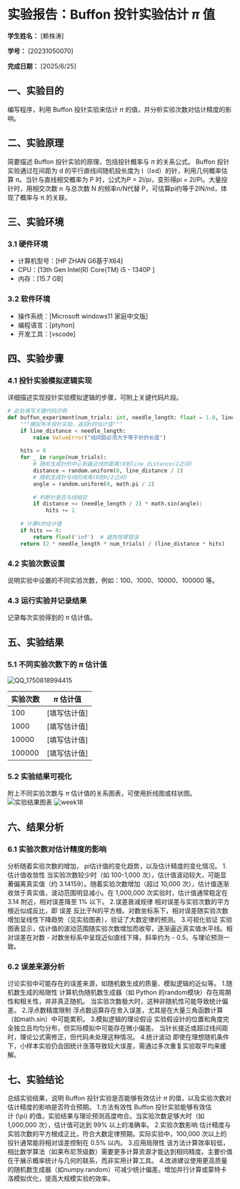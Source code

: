 
# 实验报告：Buffon 投针实验估计 $\pi$ 值

**学生姓名：** [赖株涛] 

**学号：** [20231050070] 

**完成日期：** [2025/6/25]

## 一、实验目的
编写程序，利用 Buffon 投针实验来估计 $\pi$ 的值，并分析实验次数对估计精度的影响。

## 二、实验原理
简要描述 Buffon 投针实验的原理，包括投针概率与 $\pi$ 的关系公式。
Buffon 投针实验通过在间距为 d 的平行直线间随机投长度为 l（l≤d）的针，利用几何概率估算 π。当针与直线相交概率为 P 时，公式为P = 2l/pi，变形得pi = 2l/Pi。大量投针时，用相交次数 n 与总次数 N 的频率n/N代替 P，可估算pi约等于2lN/nd，体现了概率与 π 的关联。
## 三、实验环境
### 3.1 硬件环境
- 计算机型号：[HP ZHAN G6基于X64]
- CPU：[13th Gen Intel(R) Core(TM) i5 - 1340P ]
- 内存：[15.7 GB]

### 3.2 软件环境
- 操作系统：[Microsoft windows11 家庭中文版]
- 编程语言：[ptyhon]
- 开发工具：[vscode]

## 四、实验步骤
### 4.1 投针实验模拟逻辑实现
详细描述实现投针实验模拟逻辑的步骤，可附上关键代码片段。
```python
# 此处填写关键代码示例
def buffon_experiment(num_trials: int, needle_length: float = 1.0, line_distance: float = 1.0) -> float:
    """模拟布丰投针实验，返回π的估计值"""
    if line_distance < needle_length:
        raise ValueError("线间距必须大于等于针的长度")
    
    hits = 0
    for _ in range(num_trials):
        # 随机生成针的中心到最近线的距离(0到line_distance/2之间)
        distance = random.uniform(0, line_distance / 2)
        # 随机生成针与线的夹角(0到π/2之间)
        angle = random.uniform(0, math.pi / 2)
        
        # 判断针是否与线相交
        if distance <= (needle_length / 2) * math.sin(angle):
            hits += 1
    
    # 计算π的估计值
    if hits == 0:
        return float('inf')  # 避免除零错误
    return (2 * needle_length * num_trials) / (line_distance * hits)
```

### 4.2 实验次数设置
说明实验中设置的不同实验次数，例如：100、1000、10000、100000 等。

### 4.3 运行实验并记录结果
记录每次实验得到的 $\pi$ 估计值。

## 五、实验结果
### 5.1 不同实验次数下的 $\pi$ 估计值
![QQ_1750818994415](https://github.com/user-attachments/assets/7c408a67-c8cb-4bce-88e9-6c53ab479041)

| 实验次数 | $\pi$ 估计值 |
|----------|---------------|
| 100      | [填写估计值]  |
| 1000     | [填写估计值]  |
| 10000    | [填写估计值]  |
| 100000   | [填写估计值]  |

### 5.2 实验结果可视化
附上不同实验次数与 $\pi$ 估计值的关系图表，可使用折线图或柱状图。
![实验结果图表]([填写图表路径])
![week18](https://github.com/user-attachments/assets/ff83d6cc-baec-406f-8bd4-b3b0d166ccef)

## 六、结果分析
### 6.1 实验次数对估计精度的影响
分析随着实验次数的增加， pi估计值的变化趋势，以及估计精度的变化情况。
1.估计值收敛性
当实验次数较少时（如 100-1,000 次），估计值波动较大，可能显著偏离真实值（约 3.14159）。随着实验次数增加（超过 10,000 次），估计值逐渐收敛于真实值，波动范围明显减小。在 1,000,000 次实验时，估计值通常稳定在 3.14 附近，相对误差降至 1% 以下。
2.误差衰减规律
相对误差与实验次数的平方根近似成反比，即 误差 反比于N的平方根。对数坐标系下，相对误差随实验次数增加呈线性下降趋势（见实验图表），验证了大数定律的预测。
3.可视化验证
实验图表显示，估计值的波动范围随实验次数增加而收窄，逐渐逼近真实值水平线。相对误差在对数 - 对数坐标系中呈现近似直线下降，斜率约为 - 0.5，与理论预测一致。
### 6.2 误差来源分析
讨论实验中可能存在的误差来源，如随机数生成的质量、模拟逻辑的近似等。
1.随机数生成的局限性
计算机伪随机数生成器（如 Python 的random模块）存在周期性和相关性，并非真正随机。
当实验次数极大时，这种非随机性可能导致统计偏差。
2.浮点数精度限制
浮点数运算存在舍入误差，尤其是在大量三角函数计算（如math.sin）中可能累积。
3.模拟逻辑的理论假设
实验假设针的位置和角度完全独立且均匀分布，但实际模拟中可能存在微小偏差。
当针长接近或超过线间距时，理论公式需修正，但代码未处理这种情况。
4.统计波动
即使在理想随机条件下，小样本实验仍会因统计涨落导致较大误差，需通过多次重复实验取平均来缓解。
## 七、实验结论
总结实验结果，说明 Buffon 投针实验是否能够有效估计 $\pi$ 的值，以及实验次数对估计精度的影响是否符合预期。
1.方法有效性
Buffon 投针实验能够有效估计 \(\pi\) 的值，实验结果与理论预测高度吻合。当实验次数足够大时（如 1,000,000 次），估计值可达到 99% 以上的准确率。
2.实验次数影响
估计精度与实验次数的平方根成正比，符合大数定律预期。实际实验中，100,000 次以上的投针通常能将相对误差控制在 0.5% 以内。
3.应用局限性
该方法计算效率较低，相比数学算法（如莱布尼茨级数）需要更多计算资源才能达到相同精度。主要价值在于展示概率统计与几何的联系，而非实用计算工具。
4.改进建议使用更高质量的随机数生成器（如numpy.random）可减少统计偏差。增加并行计算或蒙特卡洛模拟优化，提高大规模实验的效率。


        
